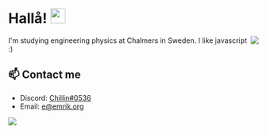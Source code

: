 

# Hallå! <img src="https://raw.githubusercontent.com/MartinHeinz/MartinHeinz/master/wave.gif" width="30px">


<a href="hhttps://github.com/C4illin?tab=repositories">
  <img align="right" src="https://github-readme-stats.vercel.app/api/top-langs/?username=C4illin&theme=dark&bg_color=0d1117&border_color=21262d" />
</a>

I'm studying engineering physics at Chalmers in Sweden. I like javascript :)

## 📫 Contact me

- Discord: [Chillin#0536](https://youtu.be/dQw4w9WgXcQ)
- Email: [e@emrik.org](mailto:e@emrik.org)

<a href="hhttps://github.com/C4illin?tab=repositories">
  <img align="left" src="https://github-readme-stats.vercel.app/api?username=C4illin&theme=dark&show_icons=true&count_private=true&border_color=21262d&bg_color=0d1117" />
</a>

<!---
- Telegram: [emr1k](https://t.me/emr1k)
- Website: [emrik.org](https://emrik.org/)
-->
